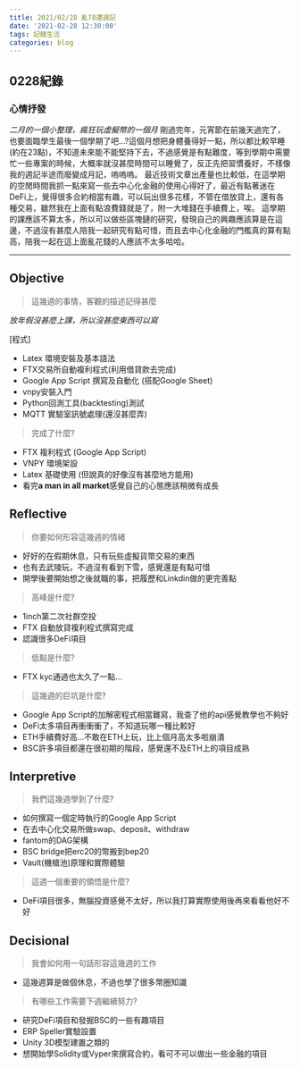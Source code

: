 ```yaml
---
title: 2021/02/28 亂78遭週記
date: '2021-02-28 12:30:00'
tags: 記錄生活
categories: blog
---
```

## **0228紀錄**

### 心情抒發
*二月的一個小整理，瘋狂玩虛擬幣的一個月*
剛過完年，元宵節在前幾天過完了，也要面臨學生最後一個學期了吧...?這個月想把身體養得好一點，所以都比較早睡(約在23點)，不知道未來能不能堅持下去，不過感覺是有點難度，等到學期中需要忙一些專案的時候，大概率就沒甚麼時間可以睡覺了，反正先把習慣養好，不樣像我的週記半途而廢變成月記，嗚嗚嗚。
最近技術文章出產量也比較低，在這學期的空閒時間我抓一點來寫一些去中心化金融的使用心得好了，最近有點著迷在DeFi上，覺得很多合約相當有趣，可以玩出很多花樣，不管在借放貸上，還有各種交易，雖然我在上面有點浪費錢就是了，附一大堆錢在手續費上，唉。
這學期的課應該不算太多，所以可以做些區塊鏈的研究，發現自己的興趣應該算是在這邊，不過沒有甚麼人陪我一起研究有點可惜，而且去中心化金融的門檻真的算有點高，陪我一起在這上面亂花錢的人應該不太多哈哈。

---
<!-- more -->
## **Objective**

> 這幾週的事情，客觀的描述記得甚麼

*放年假沒甚麼上課，所以沒甚麼東西可以寫*

[程式]
- Latex 環境安裝及基本語法
- FTX交易所自動複利程式(利用借貸款去完成)
- Google App Script 撰寫及自動化 (搭配Google Sheet)
- vnpy安裝入門
- Python回測工具(backtesting)測試
- MQTT 實驗室訊號處理(還沒甚麼弄)

> 完成了什麼?

- FTX 複利程式 (Google App Script)
- VNPY 環境架設
- Latex 基礎使用 (但說真的好像沒有甚麼地方能用)
- 看完**a man in all market**感覺自己的心態應該稍微有成長

## **Reflective**

> 你要如何形容這幾週的情緒

* 好好的在假期休息，只有玩些虛擬貨幣交易的東西
* 也有去武陵玩，不過沒有看到下雪，感覺還是有點可惜
* 開學後要開始想之後就職的事，把履歷和Linkdin做的更完善點

> 高峰是什麼?

* 1inch第二次社群空投
* FTX 自動放貸複利程式撰寫完成
* 認識很多DeFi項目

> 低點是什麼?

* FTX kyc通過也太久了一點...

> 這幾週的巨坑是什麼?

* Google App Script的加解密程式相當難寫，我查了他的api感覺教學也不夠好
* DeFi太多項目再衝衝衝了，不知道玩哪一種比較好
* ETH手續費好高...不敢在ETH上玩，比上個月高太多啦崩潰
* BSC許多項目都還在很初期的階段，感覺還不及ETH上的項目成熟

## **Interpretive**

> 我們這幾週學到了什麼?

- 如何撰寫一個定時執行的Google App Script
- 在去中心化交易所做swap、deposit、withdraw
- fantom的DAG架構
- BSC bridge把erc20的幣搬到bep20
- Vault(機槍池)原理和實際體驗

> 這週一個重要的領悟是什麼?

* DeFi項目很多，無腦投資感覺不太好，所以我打算實際使用後再來看看他好不好

## **Decisional**

> 我會如何用一句話形容這幾週的工作

* 這幾週算是做個休息，不過也學了很多幣圈知識

> 有哪些工作需要下週繼續努力?

- 研究DeFi項目和發掘BSC的一些有趣項目
- ERP Speller實驗設置
- Unity 3D模型建置之類的
- 想開始學Solidity或Vyper來撰寫合約，看可不可以做出一些金融的項目
